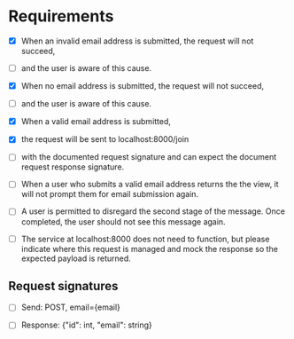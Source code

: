 
# Requirements

- [x]  When an invalid email address is submitted, the request will not succeed, 
- [ ]  and the user is aware of this cause.
- [x]  When no email address is submitted, the request will not succeed, 
- [ ]  and the user is aware of this cause.
- [x]  When a valid email address is submitted, 
- [x]  the request will be sent to localhost:8000/join  
- [ ]  with the documented request signature and can expect the document request response signature.
- [ ]  When a user who submits a valid email address returns the the view, it will not prompt them for email submission again.
- [ ]  A user is permitted to disregard the second stage of the message. Once completed, the user should not see this message again.
- [ ]  The service at localhost:8000 does not need to function, but please indicate where this request 
is managed and mock the response so the expected payload is returned.


## Request signatures

- [ ]  Send: POST, email={email}

- [ ]  Response: {"id": int, "email": string}
